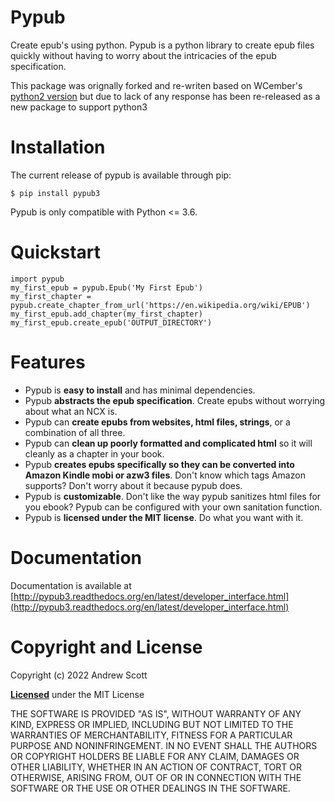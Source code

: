 # Pypub #

Create epub's using python. Pypub is a python library to create epub files quickly without having to worry about the intricacies of the epub specification.

This package was orignally forked and re-writen based on WCember's [python2 version](https://github.com/wcember/pypub)
but due to lack of any response has been re-released as a new package to support python3

# Installation #
The current release of pypub is available through pip:

    $ pip install pypub3

Pypub is only compatible with Python <= 3.6.

# Quickstart #

```python3
import pypub
my_first_epub = pypub.Epub('My First Epub')
my_first_chapter = pypub.create_chapter_from_url('https://en.wikipedia.org/wiki/EPUB')
my_first_epub.add_chapter(my_first_chapter)
my_first_epub.create_epub('OUTPUT_DIRECTORY')
```

# Features #
* Pypub is **easy to install** and has minimal dependencies.
* Pypub **abstracts the epub specification**. Create epubs without worrying about what an NCX is.
* Pypub can **create epubs from websites, html files, strings**, or a combination of all three.
* Pypub can **clean up poorly formatted and complicated html** so it will cleanly as a chapter in your book.
* Pypub **creates epubs specifically so they can be converted into Amazon Kindle mobi or azw3 files**. Don't know which tags Amazon supports? Don't worry about it because pypub does. 
* Pypub is **customizable**. Don't like the way pypub sanitizes html files for you ebook? Pypub can be configured with your own sanitation function.
* Pypub is **licensed under the MIT license**. Do what you want with it.

# Documentation #

Documentation is available at [http://pypub3.readthedocs.org/en/latest/developer_interface.html](http://pypub3.readthedocs.org/en/latest/developer_interface.html)

# Copyright and License #

Copyright (c) 2022 Andrew Scott

[**Licensed**](https://github.com/imgurbot12/pypub/blob/master/LICENSE) under the MIT License

THE SOFTWARE IS PROVIDED "AS IS", WITHOUT WARRANTY OF ANY KIND, EXPRESS OR IMPLIED, INCLUDING BUT NOT LIMITED TO THE WARRANTIES OF MERCHANTABILITY, FITNESS FOR A PARTICULAR PURPOSE AND NONINFRINGEMENT. IN NO EVENT SHALL THE AUTHORS OR COPYRIGHT HOLDERS BE LIABLE FOR ANY CLAIM, DAMAGES OR OTHER LIABILITY, WHETHER IN AN ACTION OF CONTRACT, TORT OR OTHERWISE, ARISING FROM, OUT OF OR IN CONNECTION WITH THE SOFTWARE OR THE USE OR OTHER DEALINGS IN THE SOFTWARE.
